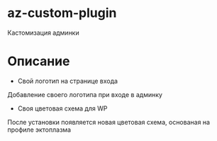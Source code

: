 # az-custom-plugin
Кастомизация админки

# Описание
- Свой логотип на странице входа

Добавление своего логотипа при входе в админку

- Своя цветовая схема для WP 

После установки появляется новая цветовая схема, основаная на профиле эктоплазма 
